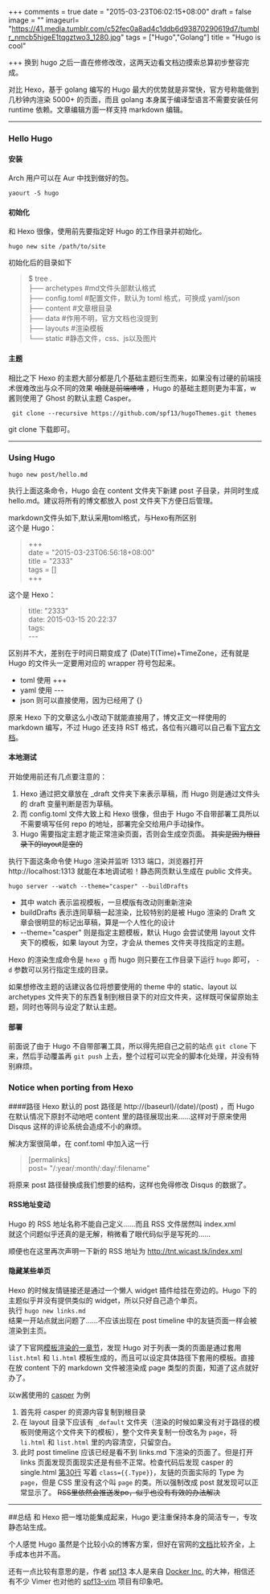 +++
comments = true
date = "2015-03-23T06:02:15+08:00"
draft = false
image = ""
imageurl= "https://41.media.tumblr.com/c52fec0a8ad4c1ddb6d93870290619d7/tumblr_nmcb5higeE1tqgztwo3_1280.jpg"
tags = ["Hugo","Golang"]
title = "Hugo is cool"

+++
换到 hugo 之后一直在修修改改，这两天边看文档边摸索总算初步整容完成。

对比 Hexo，基于 golang 编写的 Hugo 最大的优势就是非常快，官方号称能做到几秒钟内渲染 5000+ 的页面，而且 golang 本身属于编译型语言不需要安装任何 runtime 依赖。文章编辑方面一样支持 markdown 编辑。

---
### Hello Hugo

#### 安装

Arch 用户可以在 Aur 中找到做好的包。
```
yaourt -S hugo
```
<!--more-->
#### 初始化
和 Hexo 很像，使用前先要指定好 Hugo 的工作目录并初始化。
```
hugo new site /path/to/site
```
初始化后的目录如下

>$ tree 
.  
├── archetypes #md文件头部默认格式  
├── config.toml #配置文件，默认为 toml 格式，可换成 yaml/json  
├── content #文章根目录  
├── data #作用不明，官方文档也没提到  
├── layouts #渲染模板  
└── static #静态文件，css、js以及图片  

#### 主题
相比之下 Hexo 的主题大部分都是几个基础主题衍生而来，如果没有过硬的前端技术很难改出与众不同的效果 ~~咱就是前端喳喳~~ ，Hugo 的基础主题则更为丰富，w酱则使用了 Ghost 的默认主题 Casper。
```
 git clone --recursive https://github.com/spf13/hugoThemes.git themes
```
git clone 下载即可。

---
### Using Hugo
```
hugo new post/hello.md
```
执行上面这条命令，Hugo 会在 content 文件夹下新建 post 子目录，并同时生成 hello.md。建议将所有的博文都放入 post 文件夹下方便日后管理。

markdown文件头如下,默认采用toml格式，与Hexo有所区别  
这个是 Hugo：

>\+\+\+  
date = "2015-03-23T06:56:18+08:00"  
title = "2333"  
tags = []  
+++  

这个是 Hexo：

>title: "2333"  
date: 2015-03-15 20:22:37  
tags:  
\-\-\-  

区别并不大，差别在于时间日期变成了 (Date)T(Time)+TimeZone，还有就是 Hugo 的文件头一定要用对应的 wrapper 符号包起来。

- toml 使用 \+\+\+
- yaml 使用 \-\-\-
- json 则可以直接使用，因为已经用了 {}

原来 Hexo 下的文章这么小改动下就能直接用了，博文正文一样使用的 markdown 编写，不过 Hugo 还支持 RST 格式，各位有兴趣可以自己看下[官方文档](http://gohugo.io/content/front-matter/)。

#### 本地测试
开始使用前还有几点要注意的：

1. Hexo 通过把文章放在 _draft 文件夹下来表示草稿，而 Hugo 则是通过文件头的 draft 变量判断是否为草稿。
2. 而 config.toml 文件大致上和 Hexo 很像，但由于 Hugo 不自带部署工具所以不需要填写任何 repo 的地址，部署完全交给用户手动操作。
3. Hugo 需要指定主题才能正常渲染页面，否则会生成空页面。 ~~其实是因为根目录下的layout是空的~~

执行下面这条命令使 Hugo 渲染并监听 1313 端口，浏览器打开 http://localhost:1313 就能在本地调试啦！静态网页默认生成在 public 文件夹。

`hugo server --watch --theme="casper" --buildDrafts`

- 其中 watch 表示监视模板，一旦模版有改动则重新渲染
- buildDrafts 表示连同草稿一起渲染，比较特别的是被 Hugo 渲染的 Draft 文章会很明显的标记出草稿，算是一个人性化的设计
- \-\-theme="casper" 则是指定主题模板，默认 Hugo 会尝试使用 layout 文件夹下的模板，如果 layout 为空，才会从 themes 文件夹寻找指定的主题。

Hexo 的渲染生成命令是 `hexo g` 而 hugo 则只要在工作目录下运行 `hugo` 即可， `-d` 参数可以另行指定生成的目录。

如果想修改主题的话建议各位将想要使用的 theme 中的 static、layout 以 archetypes 文件夹下的东西复制到根目录下的对应文件夹，这样既可保留原始主题，同时也等同与设定了默认主题。

#### 部署
前面说了由于 Hugo 不自带部署工具，所以得先把自己之前的站点 `git clone` 下来，然后手动覆盖再 `git push` 上去，整个过程可以完全的脚本化处理，并没有特别麻烦。

### Notice when porting from Hexo
####路径
Hexo 默认的 post 路径是 http://(baseurl)/(date)/(post) ，而 Hugo 在默认情况下原封不动地吧 content 里的路径展现出来……这样对于原来使用 Disqus 这样的评论系统会造成不小的麻烦。

解决方案很简单，在 conf.toml 中加入这一行

>[permalinks]  
   post= "/:year/:month/:day/:filename"

将原来 post 路径替换成我们想要的结构，这样也免得修改 Disqus 的数据了。
#### RSS地址变动
Hugo 的 RSS 地址名称不能自己定义……而且 RSS 文件居然叫 index.xml  
就这个问题似乎还真的是无解，稍微看了眼代码似乎是写死的……

顺便也在这里再次声明一下新的 RSS 地址为 http://tnt.wicast.tk/index.xml
#### 隐藏某些单页
Hexo 的时候友情链接还是通过一个懒人 widget 插件给挂在旁边的。Hugo 下的主题似乎并没有提供类似的 widget，所以只好自己造个单页。  
执行 `hugo new links.md`  
结果一开站点就出问题了……不应该出现在 post timeline 中的友链页面一样会被渲染到主页。

读了下官网[模板渲染的一章节](http://gohugo.io/templates/overview/)，发现 Hugo 对于列表一类的页面是通过套用 `list.html`  和 `li.html` 模板生成的，而且可以设定具体路径下套用的模板。直接在放 content 下的 markdown 文件被渲染成 page 类型的页面，知道了这点就好办了。

以w酱使用的 [casper](https://github.com/vjeantet/hugo-theme-casper) 为例

1. 首先将 casper 的资源内容复制到根目录
2. 在 layout 目录下应该有 `_default` 文件夹（渲染的时候如果没有对于路径的模板则使用这个文件夹下的模板），整个文件夹复制一份改名为 `page`，将 `li.html` 和 `list.html` 里的内容清空，只留空白。
3. 此时 post timeline 应该已经是看不到 links.md 下渲染的页面了。但是打开 links 页面发现页面现实还是有些不正常。检查代码后发现 casper 的 single.html [第30行](https://github.com/vjeantet/hugo-theme-casper/blob/master/layouts/_default/single.html#L30) 写着 `class={{.Type}}`，友链的页面实际的 Type 为 `page`，但是 CSS 里没有这个叫 `page` 的类。所以强制改成 post 就发现可以正常显示了。 ~~RSS里依然会推送发po，似乎也没有有效的办法解决~~

---
##总结
和 Hexo 把一堆功能集成起来，Hugo 更注重保持本身的简洁专一，专攻静态站生成。

个人感觉 Hugo 虽然是个比较小众的博客方案，但好在官网的[文档](http://gohugo.io/overview/introduction/)比较齐全，上手成本也并不高。

还有一点比较有意思的是，作者 [spf13](https://github.com/spf13) 本人是来自 [Docker Inc.](https://www.docker.com/) 的大神，相信还有不少 Vimer 也对他的 [spf13-vim](https://github.com/spf13/spf13-vim) 项目有印象吧。

